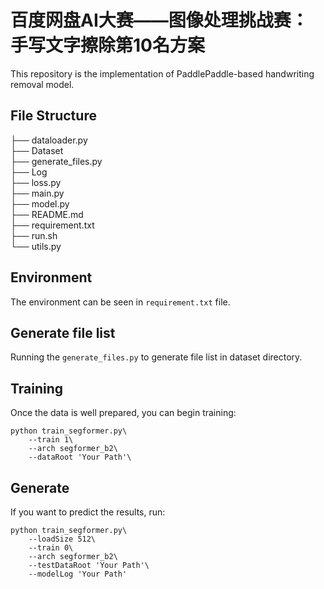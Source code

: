 # 百度网盘AI大赛——图像处理挑战赛：手写文字擦除第10名方案

This repository is the implementation of PaddlePaddle-based handwriting removal model.

## File Structure

├── dataloader.py\
├── Dataset\
├── generate_files.py\
├── Log\
├── loss.py\
├── main.py\
├── model.py\
├── README.md\
├── requirement.txt\
├── run.sh\
└── utils.py

## Environment

The environment can be seen in `requirement.txt` file.

## Generate file list

Running the `generate_files.py` to generate file list in dataset directory.

## Training

Once the data is well prepared, you can begin training:
```
python train_segformer.py\
    --train 1\
    --arch segformer_b2\
    --dataRoot 'Your Path'\
```

## Generate

If you want to predict the results, run:

```
python train_segformer.py\
    --loadSize 512\
    --train 0\
    --arch segformer_b2\
    --testDataRoot 'Your Path'\
    --modelLog 'Your Path'
```